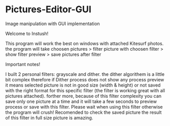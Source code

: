 # Pictures-Editor-GUI
Image manipulation with GUI implementation 

Welcome to Instush! 

This program will work the best on windows with attached Kitesurf photos. 
the program will take choosen pictures > filter picture with choosen filter > show filter preview > save pictures after filter

Important notes! 

I built 2 personal filters: grayscale and dither. 
the dither algorithem is a little bit complex therefore if Dither process does not show any process preview it means selected picture is not in good size (width & height)
or not saved with the right format for this specific filter (the filter is working great with all pictures attached).
forther more, because of this filter complexity you can save only one picture at a time and it will take a few seconds to preview process or save with this filter. 
Please wait when using this filter otherwise the program will crush! 
Recomended to check the saved picture the result of this filter in full size picture is amazing. 


